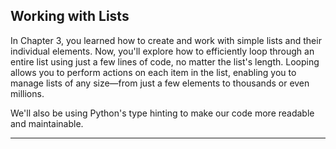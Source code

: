 ## Working with Lists

In Chapter 3, you learned how to create and work with simple lists and their individual elements. Now, you'll explore how to efficiently loop through an entire list using just a few lines of code, no matter the list's length. Looping allows you to perform actions on each item in the list, enabling you to manage lists of any size—from just a few elements to thousands or even millions.

We'll also be using Python's type hinting to make our code more readable and maintainable.

---

